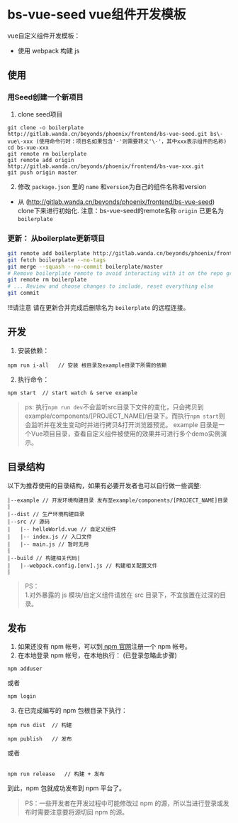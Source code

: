 # bs-vue-seed vue组件开发模板

vue自定义组件开发模板：

* 使用 webpack 构建 js

## 使用

### 用Seed创建一个新项目

1. clone seed项目

```
git clone -o boilerplate http://gitlab.wanda.cn/beyonds/phoenix/frontend/bs-vue-seed.git bs\-vue\-xxx (使用命令行时：项目名如果包含'-'则需要转义'\-'，其中xxx表示组件的名称)
cd bs-vue-xxx
git remote rm boilerplate
git remote add origin http://gitlab.wanda.cn/beyonds/phoenix/frontend/bs-vue-xxx.git
git push origin master
```

2. 修改 `package.json` 里的 `name` 和`version`为自己的组件名称和version


* 从 (http://gitlab.wanda.cn/beyonds/phoenix/frontend/bs-vue-seed) clone下来进行初始化. 注意：bs-vue-seed的remote名称 `origin` 已更名为 `boilerplate`

### 更新： 从boilerplate更新项目

```sh
git remote add boilerplate http://gitlab.wanda.cn/beyonds/phoenix/frontend/bs-vue-seed.git
git fetch boilerplate --no-tags
git merge --squash --no-commit boilerplate/master
# Remove boilerplate remote to avoid interacting with it on the repo graph
git remote rm boilerplate
# ... Review and choose changes to include, reset everything else
git commit
```

!!!请注意
    请在更新合并完成后删除名为 `boilerplate` 的远程连接。

## 开发

1. 安装依赖：

```
npm run i-all   // 安装 根目录及example目录下所需的依赖
```

2. 执行命令：

```
npm start  // start watch & serve example
```

> ps: 执行`npm run dev`不会监听src目录下文件的变化，只会拷贝到example/components/[PROJECT_NAME]/目录下。而执行`npm start`则会监听并在发生变动时并进行拷贝&打开浏览器预览。
example 目录是一个Vue项目目录，查看自定义组件被使用的效果并可进行多个demo实例演示。


## 目录结构

以下为推荐使用的目录结构，如果有必要开发者也可以自行做一些调整:

```
|--example // 开发环境构建目录 发布至example/components/[PROJECT_NAME]目录
|   
|--dist // 生产环境构建目录
|--src // 源码
|   |-- helloWorld.vue // 自定义组件
|   |-- index.js // 入口文件
|   |-- main.js // 暂时无用
|
|--build // 构建相关代码|
|   |--webpack.config.[env].js // 构建相关配置文件
|
```

> PS：  
1.对外暴露的 js 模块/自定义组件请放在 src 目录下，不宜放置在过深的目录。  


## 发布


1. 如果还没有 npm 帐号，可以到[ npm 官网](https://www.npmjs.com/)注册一个 npm 帐号。  
2. 在本地登录 npm 帐号，在本地执行： (已登录忽略此步骤)

```
npm adduser
```

或者

```
npm login
```

3. 在已完成编写的 npm 包根目录下执行：

```
npm run dist  // 构建

npm publish   // 发布
```

或者

```

npm run release   // 构建 + 发布

```

到此，npm 包就成功发布到 npm 平台了。

> PS：一些开发者在开发过程中可能修改过 npm 的源，所以当进行登录或发布时需要注意要将源切回 npm 的源。
